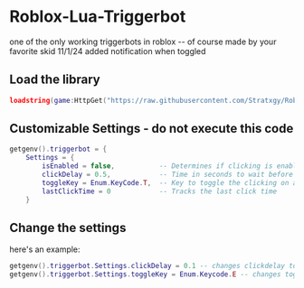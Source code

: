 # Roblox-Lua-Triggerbot
one of the only working triggerbots in roblox -- of course made by your favorite skid
11/1/24 added notification when toggled

## Load the library
```lua
loadstring(game:HttpGet("https://raw.githubusercontent.com/Stratxgy/Roblox-Lua-Triggerbot/refs/heads/main/Triggerbot.lua"))()
```


## Customizable Settings - do not execute this code
```lua
getgenv().triggerbot = {
    Settings = {
        isEnabled = false,           -- Determines if clicking is enabled
        clickDelay = 0.5,            -- Time in seconds to wait before clicking
        toggleKey = Enum.KeyCode.T,  -- Key to toggle the clicking on and off
        lastClickTime = 0            -- Tracks the last click time
    }
```

## Change the settings
here's an example:
```lua
getgenv().triggerbot.Settings.clickDelay = 0.1 -- changes clickdelay to 0.1 second
getgenv().triggerbot.Settings.toggleKey = Enum.Keycode.E -- changes togglekey to e
```
